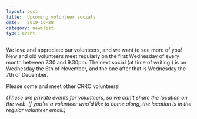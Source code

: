 ```yaml
---
layout: post
title:  Upcoming volunteer socials
date:   2019-10-28
category: newslist
type: event
---
```


We love and appreciate our volunteers, and we want to see more of you! New and old volunteers meet regularly on the first Wednesday of every month between 7.30 and 9.30pm. The next social (at time of writing!) is on Wednesday the 6th of November, and the one after that is Wednesday the 7th of December.

Please come and meet other CRRC volunteers!

*(These are private events for volunteers, so we can't share the location on the web. If you're a volunteer who'd like to come along, the location is in the regular volunteer email.)*
